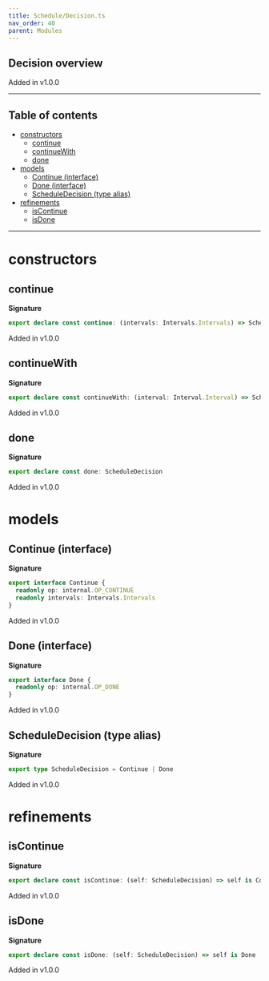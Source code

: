 ```yaml
---
title: Schedule/Decision.ts
nav_order: 40
parent: Modules
---
```


## Decision overview

Added in v1.0.0

---

<h2 class="text-delta">Table of contents</h2>

- [constructors](#constructors)
  - [continue](#continue)
  - [continueWith](#continuewith)
  - [done](#done)
- [models](#models)
  - [Continue (interface)](#continue-interface)
  - [Done (interface)](#done-interface)
  - [ScheduleDecision (type alias)](#scheduledecision-type-alias)
- [refinements](#refinements)
  - [isContinue](#iscontinue)
  - [isDone](#isdone)

---

# constructors

## continue

**Signature**

```ts
export declare const continue: (intervals: Intervals.Intervals) => ScheduleDecision
```

Added in v1.0.0

## continueWith

**Signature**

```ts
export declare const continueWith: (interval: Interval.Interval) => ScheduleDecision
```

Added in v1.0.0

## done

**Signature**

```ts
export declare const done: ScheduleDecision
```

Added in v1.0.0

# models

## Continue (interface)

**Signature**

```ts
export interface Continue {
  readonly op: internal.OP_CONTINUE
  readonly intervals: Intervals.Intervals
}
```

Added in v1.0.0

## Done (interface)

**Signature**

```ts
export interface Done {
  readonly op: internal.OP_DONE
}
```

Added in v1.0.0

## ScheduleDecision (type alias)

**Signature**

```ts
export type ScheduleDecision = Continue | Done
```

Added in v1.0.0

# refinements

## isContinue

**Signature**

```ts
export declare const isContinue: (self: ScheduleDecision) => self is Continue
```

Added in v1.0.0

## isDone

**Signature**

```ts
export declare const isDone: (self: ScheduleDecision) => self is Done
```

Added in v1.0.0
